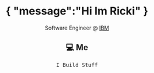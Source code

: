 <!--
**Ileriayo/ileriayo** is a ✨ _special_ ✨ repository because its `README.md` (this file) appears on your GitHub profile.
--->  

<h1 align="center"> {
"message":"Hi Im Ricki"
} </h1>
<p align="center"> Software Engineer @ <a href="https://github.com/IBM">IBM</a></p>
<h2 align="center"> 💻 Me</h2>
<p align="center">
  <samp>
  I Build Stuff
  </samp>
  <br> <br>
</p>
